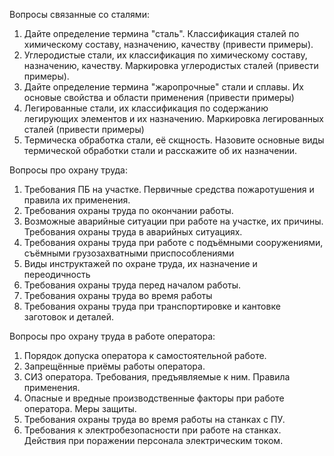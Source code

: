 Вопросы связанные со сталями:  
1. Дайте определение термина "сталь". Классификация сталей по химическому составу, назначению, качеству (привести примеры).  
2. Углеродистые стали, их классификация по химическому составу, назначению, качеству. Маркировка углеродистых сталей (привести примеры).  
3. Дайте определение термина "жаропрочные" стали и сплавы. Их основые свойства и области применения (привести примеры)  
4. Легированные стали, их классификация по содержанию легирующих элементов и их назначению. Маркировка легированных сталей (привести примеры)  
5. Термическа обработка стали, её скщность. Назовите основные виды термической обработки стали и расскажите об их назначении.  
  
Вопросы про охрану труда:  
1. Требования ПБ на участке. Первичные средства пожаротушения и правила их применения.  
2. Требования охраны труда по окончании работы.  
3. Возможные аварийные ситуации при работе на участке, их причины. Требования охраны труда в аварийных ситуациях.  
4. Требования охраны труда при работе с подъёмными сооружениями, съёмными грузозахватными приспособлениями  
5. Виды инструктажей по охране труда, их назначение и переодичность  
6. Требования охраны труда перед началом работы.  
7. Требования охраны труда во время работы  
8. Требования охраны труда при транспортировке и кантовке заготовок и деталей.  
  
Вопросы про охрану труда в работе оператора:  
1. Порядок допуска оператора к самостоятельной работе.  
2. Запрещённые приёмы работы оператора.  
3. СИЗ оператора. Требования, предъявляемые к ним. Правила применения.  
4. Опасные и вредные производственные факторы при работе оператора. Меры защиты.  
5. Требования охраны труда во время работы на станках с ПУ.  
6. Требования к электробезопасности при работе на станках. Действия при поражении персонала электрическим током.